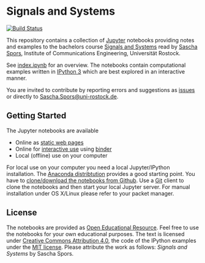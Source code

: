 # Signals and Systems 
[![Build Status](https://travis-ci.org/spatialaudio/signals-and-systems-lecture.svg?branch=master)](https://travis-ci.org/spatialaudio/signals-and-systems-lecture)

This repository contains a collection of [Jupyter](https://jupyter.org/) notebooks providing notes and examples to the bachelors course [Signals and Systems](http://www.int.uni-rostock.de/Signal-und-Systemtheorie.428.0.html) read by [Sascha Spors](http://www.int.uni-rostock.de/Staff-Info.23+B6JmNIYXNoPWUxOTliMTNjY2U2MDcyZjJiZTI0YTc4MmFkYTE5NjQzJnR4X2pwc3RhZmZfcGkxJTVCYmFja0lkJTVEPTMmdHhfanBzdGFmZl9waTElNUJzaG93VWlkJTVEPTExMQ__.0.html), Institute of Communications Engineering, Universität Rostock.

See [index.ipynb](http://nbviewer.ipython.org/github/spatialaudio/digital-signal-processing-lecture/blob/master/index.ipynb) for an overview. The notebooks contain computational examples written in [IPython 3](http://ipython.org/) which are best explored in an interactive manner. 

You are invited to contribute by reporting errors and suggestions as [issues](https://github.com/spatialaudio/digital-signal-processing-lecture/issues) or directly to [Sascha.Spors@uni-rostock.de](mailto:Sascha.Spors@uni-rostock.de).

## Getting Started

The Jupyter notebooks are available

* Online as [static web pages](http://nbviewer.ipython.org/github/spatialaudio/signals-and-systems-lecture/blob/master/index.ipynb)
* Online for [interactive use](https://mybinder.org/v2/gh/spatialaudio/signals-and-systems-lecture/master?filepath=index.ipynb) using [binder](https://mybinder.org/)
* Local (offline) use on your computer 

For local use on your computer you need a local Jupyter/IPython installation. The [Anaconda distribtution](https://www.continuum.io/downloads) provides a good starting point. You have to [clone/download the notebooks from Github](http://github.com/spatialaudio/signals-and-systems-lecture). Use a [Git](http://git-scm.org/) client to clone the notebooks and then start your local Jupyter server. For manual installation under OS X/Linux please refer to your packet manager.


## License

The notebooks are provided as [Open Educational Resource](https://de.wikipedia.org/wiki/Open_Educational_Resources). Feel free to use the notebooks for your own educational purposes. The text is licensed under [Creative Commons Attribution 4.0](https://creativecommons.org/licenses/by/4.0/), the code of the IPython examples under the [MIT license](https://opensource.org/licenses/MIT). Please attribute the work as follows: *Signals and Systems* by Sascha Spors.
